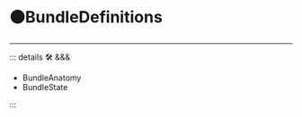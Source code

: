 # 🟠<mooves>BundleDefinitions</mooves>

---

<!-- =================================================== -->
<!-- =================================================== -->
<!-- =================================================== -->
<!-- =================================================== -->
<!-- =================================================== -->
::: details 🛠 <dev>&&&</dev>

- BundleAnatomy
- BundleState

:::

